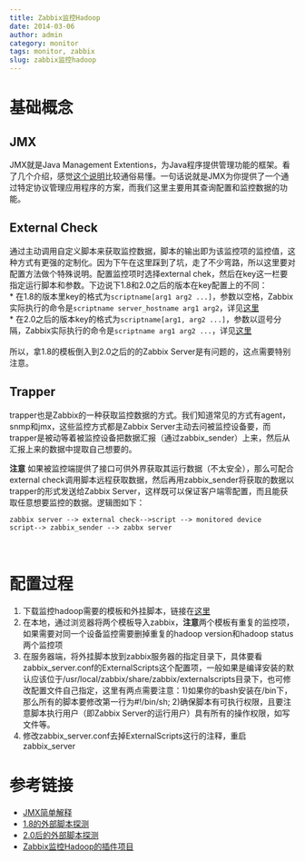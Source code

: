```yaml
---
title: Zabbix监控Hadoop
date: 2014-03-06
author: admin
category: monitor
tags: monitor, zabbix
slug: zabbix监控hadoop
---
```


基础概念
========

JMX
---

JMX就是Java Management
Extentions，为Java程序提供管理功能的框架。看了几个介绍，感觉[这个说明](http://www.blogjava.net/chengang/archive/2006/03/07/34061.html)比较通俗易懂。一句话说就是JMX为你提供了一个通过特定协议管理应用程序的方案，而我们这里主要用其查询配置和监控数据的功能。

External Check
--------------

通过主动调用自定义脚本来获取监控数据，脚本的输出即为该监控项的监控值，这种方式有更强的定制化。因为下午在这里踩到了坑，走了不少弯路，所以这里要对配置方法做个特殊说明。配置监控项时选择external
chek，然后在key这一栏要指定运行脚本和参数。下边说下1.8和2.0之后的版本在key配置上的不同：  
\*
在1.8的版本里key的格式为`scriptname[arg1 arg2 ...]`，参数以空格，Zabbix实际执行的命令是`scriptname server_hostname arg1 arg2`，详见[这里](https://www.zabbix.com/documentation/1.8/manual/config/items#external_checks)  
\*
在2.0之后的版本key的格式为`scriptname[arg1, arg2 ...]`，参数以逗号分隔，Zabbix实际执行的命令是`scriptname arg1 arg2 ...`，详见[这里](https://www.zabbix.com/documentation/2.2/manual/config/items/itemtypes/external)  
​  
所以，拿1.8的模板倒入到2.0之后的的Zabbix
Server是有问题的，这点需要特别注意。

Trapper
-------

trapper也是Zabbix的一种获取监控数据的方式。我们知道常见的方式有agent，snmp和jmx，这些监控方式都是Zabbix
Server主动去问被监控设备要，而trapper是被动等着被监控设备把数据汇报（通过zabbix\_sender）上来，然后从汇报上来的数据中提取自己想要的。

**注意**
如果被监控端提供了接口可供外界获取其运行数据（不太安全），那么可配合external
check调用脚本远程获取数据，然后再用zabbix\_sender将获取的数据以trapper的形式发送给Zabbix
Server，这样既可以保证客户端零配置，而且能获取任意想要监控的数据。逻辑图如下：

    zabbix server --> external check-->script --> monitored device
    script--> zabbix_sender --> zabbx server

​

配置过程
========

1.  下载监控hadoop需要的模板和外挂脚本，链接在[这里](http://mikoomi.googlecode.com/svn/plugins/)
2.  在本地，通过浏览器将两个模板导入zabbix，**注意**两个模板有重复的监控项，如果需要对同一个设备监控需要删掉重复的hadoop
    version和hadoop status两个监控项
3.  在服务器端，将外挂脚本放到zabbix服务器的指定目录下，具体要看zabbix\_server.conf的ExternalScripts这个配置项，一般如果是编译安装的默认应该位于/usr/local/zabbix/share/zabbix/externalscripts目录下，也可修改配置文件自己指定，这里有两点需要注意：1)如果你的bash安装在/bin下，那么所有的脚本要修改第一行为\#!/bin/sh;
    2)确保脚本有可执行权限，且要注意脚本执行用户（即Zabbix
    Server的运行用户）具有所有的操作权限，如写文件等。
4.  修改zabbix\_server.conf去掉ExternalScripts这行的注释，重启zabbix\_server

参考链接
========

-   [JMX简单解释](http://www.blogjava.net/chengang/archive/2006/03/07/34061.html)
-   [1.8的外部脚本探测](https://www.zabbix.com/documentation/1.8/manual/config/items#external_checks)
-   [2.0后的外部脚本探测](https://www.zabbix.com/documentation/2.2/manual/config/items/itemtypes/external)
-   [Zabbix监控Hadoop的插件项目](https://code.google.com/p/mikoomi/)

